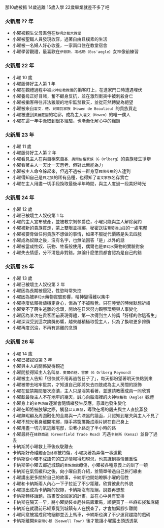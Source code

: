 那10歲被抓 14歲逃離 15歲入學 22歲畢業就差不多了吧

### 火新曆 ?? 年
+ 小曜被親生父母丟包在`黎明之都大教堂`
+ 小曜被聖職人員發現收容，過著自由且樸素的生活
+ 小曜被一名婦人好心收養，一家兩口住在教堂宿舍
+ 小曜學習觀禮，最喜歡在`伊歐斯．埃格勒（Eos'aegle）`女神像前練習

### 火新曆 22 年
+ 小曜 10 歲
+ 小曜服侍好主人第 1 年
+ 小曜在觀禮過程中被`火神左教教團`的掮客盯上，在進家門口時遭遇埋伏
+ 小曜養母正好目睹，奮不顧身反抗，並在激烈衝突中被刺殺身亡
+ 小曜被掮客帶往非法狼販的地牢監禁數天，並從茫然轉變為絕望
+ 小曜被來自`霍文．德．貝爾瓦家族（Howen de Beaulieu）`的貴族買走
+ 小曜被送到`美麗莊園`的宅邸，成為主人`霍文（Howen）`的唯一僕人
+ 小曜在這一年中汲取到很多經驗，也漸漸化解心中的枷鎖

### 火新曆 23 年
+ 小曜 11 歲
+ 小曜服侍好主人第 2 年
+ 小曜看見主人在與自稱來自`基．奧爾伯格家族（G Orlberg）`的貴族發生爭辯
+ 小曜看著主人一天比一天蒼老，但對此無能為力
+ 小曜被主人命令躲起來，但逃不過被一群身穿`教團長袍`的人逮到
+ 小曜得知自己是`日之狼`的稀有品種，也得知了`霍文家族`名存實亡
+ 小曜在主人用盡一切手段換取最後半年時間，與主人度過一段美好時光

### 火新曆 24 年
+ 小曜 12 歲
+ 小曜已被壞主人奴役第 1 年
+ 小曜的主人宣布破產，並被教宗剝奪爵位，小曜只能與主人解除契約
+ 小曜被新的貴族買走，蒙上雙眼並捆綁，秘密送往`葡萄酒山莊`的一處宅邸
+ 小曜被要脅做任何貴族不想做的事情，如果不服從代價將是失去四肢
+ 小曜成為奴隸之後，沒有名字，也無法回答「是」以外的話
+ 小曜被當成性奴、玩物、牲畜般使用，偶爾也是`夢幻水`藥物的實驗對象
+ 小曜失去情感，分不清是非對錯，無論什麼懲罰都會認為是自己的錯

### 火新曆 25 年
+ 小曜 13 歲
+ 小曜已被壞主人奴役第 2 年
+ 小曜因為長期被侵犯，性慾時常失控
+ 小曜因為被`夢幻水`藥物實驗影響，精神變得難以集中
+ 小曜極度依賴祈禱穩定身心，但為了不被察覺，只在睡覺的時候默想祈禱
+ 小曜受不了萌生逃離的念頭，開始在日常努力觀察環境與人事變化
+ 小曜因為某次在貴客面前表現得體，第一次得到主人誇獎「好樣的你這畜生」
+ 小曜深深受到這次誇獎影響，越來越積極取悅主人，只為了換取更多誇獎
+ 小曜再度沉淪，不再有逃離的念頭

### 火新曆 26 年
+ 小曜 14 歲
+ 小曜已被奴役第 3 年
+ 小曜與主人的關係變得親近
+ 小曜間接得知主人名叫`基．奧爾伯格．雷蒙（G Orlberg Reymond）`
+ 小曜被主人告知「很快就不用再過苦日子了」，每天都盼望著明天快點到來
+ 小曜被帶去地牢監禁，才知道自己即將失去四肢成為主人房間的掛飾
+ 小曜在監禁期間屢次崩潰，主人只是淫笑看著，並邀請教團成員一同欣賞
+ 小曜趁最後主人不在地牢的幾天，誠心向腦海裡的火神`埃格勒（Aegle）`觀禮
+ 小曜身上的`金色烙痕`逐漸會隨情緒發生反應，意識也發生變化
+ 小曜在即將被肢解之際，觸發`以太爆發`，導致在場的屠夫與主人直接蒸發
+ 小曜無暇顧及周圍融化的金屬與一片漆黑的牆面，只認知到屠夫與主人不見了
+ 小曜不想光著身離開宅邸，隨手將窗簾撕成兩片綁在自己身上
+ 小曜用盡一切力氣逃離宅邸，沿著小路走了半小時的路
+ 小曜最終在`綠野商道（Greenfield Trade Road）`巧遇`卡納斯（Kenaz）`並昏了過去
+ 卡納斯將小曜救上車後疾駛離去
+ 卡納斯好奇碰觸`金色烙痕`被灼傷，小曜哭著為弄傷一事道歉
+ 卡納斯從小曜不成語句的口述情報得知現況，也意識到事情嚴重性
+ 卡納斯帶小曜去鄰近城鎮的`貴族旅館`療傷，小曜被各種意義上的訓了一頓
+ 卡納斯在氣氛緩和之後，向小曜自我介紹，並簡單帶過自己旅行緣由
+ 小曜講出更多關於自己的故事，卡納斯也開始瞭解小曜的個性
+ 小曜和卡納斯兩人內心一下子拉近了不少距離，欣賞彼此的外貌
+ 小曜提出成為卡納斯的奴隸，卡納斯沒有拒絕，說要再想想
+ 卡納斯轉移話題，策畫安全回家的計畫，並在心中另有安排
+ 卡納斯在隔天一早，將小曜變裝並趕往馬廄牽馬，順便買了一些麻布袋和麻繩
+ 卡納斯在就寢前已經察覺到城鎮有人在搜查了，才會加緊腳步離開
+ 小曜同意被當成貨物綑綁並丟上馬車，卡納斯也演了不少運貨趕路的戲碼
+ 卡納斯離開`索韋爾小鎮（Seawell Town）`後才敢讓小曜露出頭透透氣